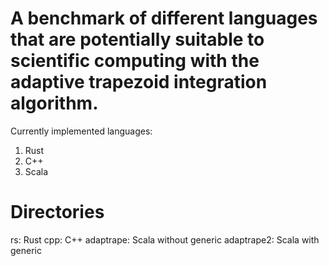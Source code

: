 # A benchmark of different languages that are potentially suitable to scientific computing with the adaptive trapezoid integration algorithm.

Currently implemented languages:
1. Rust
2. C++
3. Scala

# Directories
rs: Rust
cpp: C++
adaptrape: Scala without generic
adaptrape2: Scala with generic

